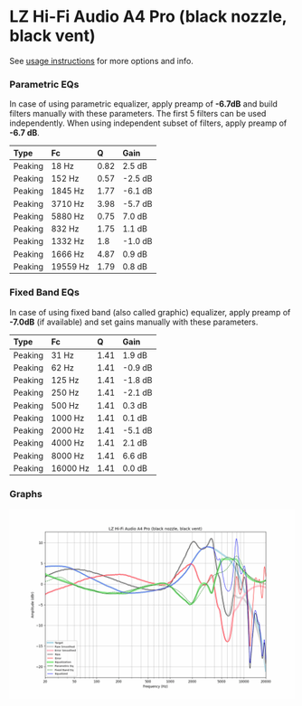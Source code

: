# LZ Hi-Fi Audio A4 Pro (black nozzle, black vent)
See [usage instructions](https://github.com/jaakkopasanen/AutoEq#usage) for more options and info.

### Parametric EQs
In case of using parametric equalizer, apply preamp of **-6.7dB** and build filters manually
with these parameters. The first 5 filters can be used independently.
When using independent subset of filters, apply preamp of **-6.7 dB**.

| Type    | Fc       |    Q | Gain    |
|:--------|:---------|:-----|:--------|
| Peaking | 18 Hz    | 0.82 | 2.5 dB  |
| Peaking | 152 Hz   | 0.57 | -2.5 dB |
| Peaking | 1845 Hz  | 1.77 | -6.1 dB |
| Peaking | 3710 Hz  | 3.98 | -5.7 dB |
| Peaking | 5880 Hz  | 0.75 | 7.0 dB  |
| Peaking | 832 Hz   | 1.75 | 1.1 dB  |
| Peaking | 1332 Hz  | 1.8  | -1.0 dB |
| Peaking | 1666 Hz  | 4.87 | 0.9 dB  |
| Peaking | 19559 Hz | 1.79 | 0.8 dB  |

### Fixed Band EQs
In case of using fixed band (also called graphic) equalizer, apply preamp of **-7.0dB**
(if available) and set gains manually with these parameters.

| Type    | Fc       |    Q | Gain    |
|:--------|:---------|:-----|:--------|
| Peaking | 31 Hz    | 1.41 | 1.9 dB  |
| Peaking | 62 Hz    | 1.41 | -0.9 dB |
| Peaking | 125 Hz   | 1.41 | -1.8 dB |
| Peaking | 250 Hz   | 1.41 | -2.1 dB |
| Peaking | 500 Hz   | 1.41 | 0.3 dB  |
| Peaking | 1000 Hz  | 1.41 | 0.1 dB  |
| Peaking | 2000 Hz  | 1.41 | -5.1 dB |
| Peaking | 4000 Hz  | 1.41 | 2.1 dB  |
| Peaking | 8000 Hz  | 1.41 | 6.6 dB  |
| Peaking | 16000 Hz | 1.41 | 0.0 dB  |

### Graphs
![](./LZ%20Hi-Fi%20Audio%20A4%20Pro%20(black%20nozzle,%20black%20vent).png)
